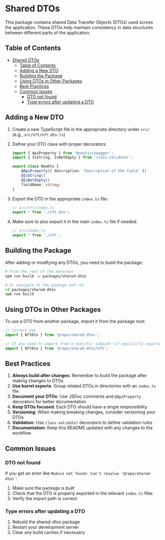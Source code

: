 # Shared DTOs

This package contains shared Data Transfer Objects (DTOs) used across the application. These DTOs help maintain consistency in data structures between different parts of the application.

## Table of Contents

- [Shared DTOs](#shared-dtos)
  - [Table of Contents](#table-of-contents)
  - [Adding a New DTO](#adding-a-new-dto)
  - [Building the Package](#building-the-package)
  - [Using DTOs in Other Packages](#using-dtos-in-other-packages)
  - [Best Practices](#best-practices)
  - [Common Issues](#common-issues)
    - [DTO not found](#dto-not-found)
    - [Type errors after updating a DTO](#type-errors-after-updating-a-dto)

## Adding a New DTO

1. Create a new TypeScript file in the appropriate directory under `src/` (e.g., `src/nft/nft.dto.ts`)
2. Define your DTO class with proper decorators:

    ```typescript
    import { ApiProperty } from '@nestjs/swagger';
    import { IsString, IsNotEmpty } from 'class-validator';

    export class NewDto {
        @ApiProperty({ description: 'Description of the field' })
        @IsString()
        @IsNotEmpty()
        fieldName: string;
    }
    ```

3. Export the DTO in the appropriate `index.ts` file:
    ```typescript
    // src/nft/index.ts
    export * from './nft.dto';
    ```
4. Make sure to also export it in the main `index.ts` file if needed:
    ```typescript
    // src/index.ts
    export * from './nft';
    ```

## Building the Package

After adding or modifying any DTOs, you need to build the package:

```bash
# From the root of the monorepo
npm run build -w packages/shared-dtos

# Or navigate to the package and run
cd packages/shared-dtos
npm run build
```

## Using DTOs in Other Packages

To use a DTO from another package, import it from the package root:

```typescript
// Correct way
import { NftDto } from '@repo/shared-dtos';

// If you need to import from a specific subpath (if explicitly exported in package.json)
import { NftDto } from '@repo/shared-dtos/nft';
```

## Best Practices

1. **Always build after changes**: Remember to build the package after making changes to DTOs
2. **Use barrel exports**: Group related DTOs in directories with an `index.ts` file
3. **Document your DTOs**: Use JSDoc comments and `@ApiProperty` decorators for better documentation
4. **Keep DTOs focused**: Each DTO should have a single responsibility
5. **Versioning**: When making breaking changes, consider versioning your DTOs
6. **Validation**: Use `class-validator` decorators to define validation rules
7. **Documentation**: Keep this README updated with any changes to the workflow

## Common Issues

### DTO not found

If you get an error like `Module not found: Can't resolve '@repo/shared-dtos'`:

1. Make sure the package is built
2. Check that the DTO is properly exported in the relevant `index.ts` files
3. Verify the import path is correct

### Type errors after updating a DTO

1. Rebuild the shared-dtos package
2. Restart your development server
3. Clear any build caches if necessary
